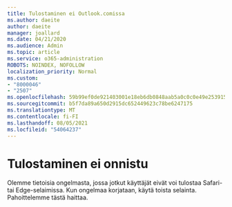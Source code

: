 ```yaml
---
title: Tulostaminen ei Outlook.comissa
ms.author: daeite
author: daeite
manager: joallard
ms.date: 04/21/2020
ms.audience: Admin
ms.topic: article
ms.service: o365-administration
ROBOTS: NOINDEX, NOFOLLOW
localization_priority: Normal
ms.custom:
- "8000046"
- "2507"
ms.openlocfilehash: 59b99ef0de921403001e18eb6db0848aab5a0c0c0e49e253915e0bee806dc24b
ms.sourcegitcommit: b5f7da89a650d2915dc652449623c78be6247175
ms.translationtype: MT
ms.contentlocale: fi-FI
ms.lasthandoff: 08/05/2021
ms.locfileid: "54064237"
---
```

# <a name="unable-to-print"></a>Tulostaminen ei onnistu

Olemme tietoisia ongelmasta, jossa jotkut käyttäjät eivät voi tulostaa Safari- tai Edge-selaimissa. Kun ongelmaa korjataan, käytä toista selainta. Pahoittelemme tästä haittaa.